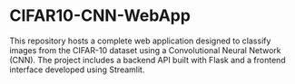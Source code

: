 # CIFAR10-CNN-WebApp
This repository hosts a complete web application designed to classify images from the CIFAR-10 dataset using a Convolutional Neural Network (CNN). The project includes a backend API built with Flask and a frontend interface developed using Streamlit.
